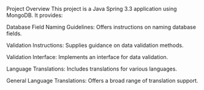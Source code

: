 Project Overview
This project is a Java Spring 3.3 application using MongoDB. It provides:

Database Field Naming Guidelines: Offers instructions on naming database fields.

Validation Instructions: Supplies guidance on data validation methods.

Validation Interface: Implements an interface for data validation.

Language Translations: Includes translations for various languages.

General Language Translations: Offers a broad range of translation support.

